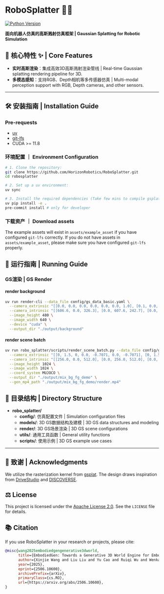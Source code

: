 # RoboSplatter 🤖💫
[![Python Version](https://img.shields.io/badge/python-3.10%2B-blue)]()

**面向机器人仿真的高斯溅射仿真框架 | Gaussian Splatting for Robotic Simulation**


## 🌟 核心特性 ✨ | Core Features

<!-- - **物理精准仿真**：基于MuJoCo的机器人动力学仿真引擎 | Physical-accurate simulation using the MuJoCo physics engine. -->
- **实时高斯渲染**：集成高效3D高斯溅射渲染管线 | Real-time Gaussian splatting rendering pipeline for 3D.
- **多模态感知**：支持RGB、Depth相机等多传感器仿真 | Multi-modal perception support with RGB, Depth cameras, and other sensors.

---

## 🛠️ 安装指南 | Installation Guide

### Pre-requests
- [uv](https://docs.astral.sh/uv/)
- [git-lfs](https://git-lfs.com/)
- CUDA >= 11.8

### 环境配置 ｜ Environment Configuration

```sh
# 1. Clone the repository:
git clone https://github.com/HorizonRobotics/RoboSplatter.git
cd robosplatter

# 2. Set up a uv environment:
uv sync

# 3. Install the required dependencies (Take few mins to compile gsplat):
uv pip install -e .
pre-commit install # only for developer
```

### 下载资产 ｜ Download assets

The example assets will exist in `assets/example_asset` if you have configured `git-lfs` correctly. If you do not have assets in `assets/example_asset`, please make sure you have configured `git-lfs` properly.

## 🚀 运行指南 | Running Guide

### GS渲染 | GS Render

#### render background
```sh
uv run render-cli --data_file config/gs_data_basic.yaml \
  --camera_extrinsic "[[0.0, 0.0, 0.0, 0.0, 0.0, 0.0, 1.0], [0.1, 0.0, 0.0, 0.0, 0.0, 0.0, 1.0]]" \
  --camera_intrinsic "[[606.6, 0.0, 326.3], [0.0, 607.6, 242.7], [0.0, 0.0, 1.0]]" \
  --image_height 480 \
  --image_width 640 \
  --device "cuda" \
  --output_dir "./output/background"
```

#### render scene batch
```sh
uv run robo_splatter/scripts/render_scene_batch.py --data_file config/gs_data_fg_bg_mix.yaml \
  --camera_extrinsic "[[0, 1.5, 0, 0.0, -0.7071, 0.0, -0.7071], [0, 1.5, 0.0, 0.0, -0.5, 0.0, -0.866], [0, 1.5, 0.0, 0.0, -0.2588, 0.0, -0.9659], [0, 1.5, 0.0, 0.0, 0.0, 0.0, -1.0], [0, 1.5, 0.0, 0.0, 0.2588, 0.0, -0.9659], [0, 1.5, 0.0, 0.0, 0.5, 0.0, -0.866], [0, 1.5, 0.0, 0.0, 0.7071, 0.0, -0.7071], [0, 1.5, 0.0, 0.0, 0.866, 0.0, -0.5], [0, 1.5, 0.0, 0.0, 0.9659, 0.0, -0.2588], [0, 1.5, 0.0, 0.0, 1.0, 0.0, 0.0], [0, 1.5, 0.0, 0.0, 0.9659, 0.0, 0.2588], [0, 1.5, 0.0, 0.0, 0.866, 0.0, 0.5],[0, 1.5, 0, 0.0, -0.7071, 0.0, -0.7071]]" \
  --camera_intrinsic "[[256.0, 0.0, 512.0], [0.0, 256.0, 512.0], [0.0, 0.0, 1.0]]" \
  --image_height 1024 \
  --image_width 1024 \
  --coord_system MUJOCO \
  --output_dir "./output/mix_bg_fg_demo" \
  --gen_mp4_path "./output/mix_bg_fg_demo/render.mp4"
```

## 🚗 目录结构 | Directory Structure

- **robo_splatter/**
  - **config/**: 仿真配置文件 | Simulation configuration files
  - **models/**: 3D GS数据结构及建模 | 3D GS data structures and modeling
  - **render/**: 3D GS场景渲染 | 3D GS scene configurations
  - **utils/**: 通用工具函数 | General utility functions
  - **scripts/**: 使用示例 | 3D GS example use cases
<!-- - **projects/**: 更多综合使用示例 | More comprehensive sim usage examples(Coming Soon) -->
---

## 🙏 致谢 | Acknowledgments

We utilize the rasterization kernel from [gsplat](https://github.com/nerfstudio-project/gsplat).
The design draws inspiration from [DriveStudio](https://github.com/ziyc/drivestudio) and [DISCOVERSE](https://github.com/TATP-233/DISCOVERSE).


## ⚖️ License

This project is licensed under the [Apache License 2.0](LICENSE). See the `LICENSE` file for details.


## 📚 Citation

If you use RoboSplatter in your research or projects, please cite:

```bibtex
@misc{wang2025embodiedgengenerative3dworld,
      title={EmbodiedGen: Towards a Generative 3D World Engine for Embodied Intelligence},
      author={Xinjie Wang and Liu Liu and Yu Cao and Ruiqi Wu and Wenkang Qin and Dehui Wang and Wei Sui and Zhizhong Su},
      year={2025},
      eprint={2506.10600},
      archivePrefix={arXiv},
      primaryClass={cs.RO},
      url={https://arxiv.org/abs/2506.10600},
}
```